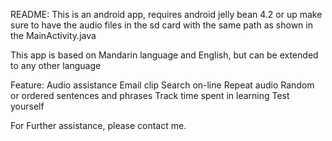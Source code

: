 README:
This is an android app, requires android jelly bean 4.2 or up
make sure to have the audio files in the sd card with the same path as shown in the MainActivity.java 

This app is based on Mandarin language and English, but can be extended to any other language

Feature:
Audio assistance
Email clip
Search on-line
Repeat audio
Random or ordered sentences and phrases
Track time spent in learning 
Test yourself

For Further assistance, please contact me.